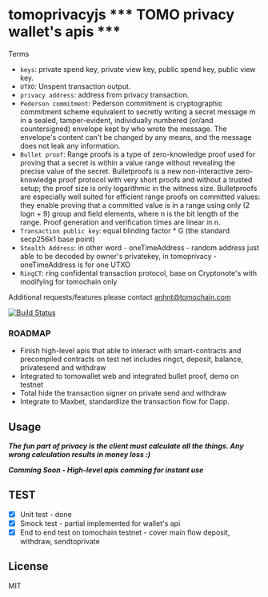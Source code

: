 tomoprivacyjs
*** TOMO privacy wallet's apis ***
=======
Terms
- `keys`: private spend key, private view key, public spend key, public view key.
- `UTXO`: Unspent transaction output.
- `privacy address`: address from privacy transaction. 
- `Pederson commitment`: Pederson commitment is cryptographic commitment scheme equivalent to secretly writing a secret message m in a sealed, tamper-evident, individually numbered (or/and countersigned) envelope kept by who wrote the message. The envelope's content can't be changed by any means, and the message does not leak any information.
- `Bullet proof`: Range proofs is a type of zero-knowledge proof used for proving that a secret is within a value range without revealing the precise value of the secret. Bulletproofs is a new non-interactive zero-knowledge proof protocol with very short proofs and without a trusted setup; the proof size is only logarithmic in the witness size. Bulletproofs are especially well suited for efficient range proofs on committed values: they enable proving that a committed value is in a range using only (2 logn + 9) group and field elements, where n is the bit length of the range. Proof generation and verification times are linear in n.
- `Transaction public key`: equal blinding factor * G (the standard secp256k1 base point)
- `Stealth Address`: in other word - oneTimeAddress - random address just able to be decoded by owner's privatekey, in tomoprivacy - oneTimeAddress is for one UTXO
- `RingCT`: ring confidental transaction protocol, base on Cryptonote's with modifying for tomochain only

Additional requests/features please contact anhnt@tomochain.com

[![Build Status](https://travis-ci.org/tomochain/privacyjs.svg?branch=master)](https://travis-ci.org/tomochain/privacyjs)
### ROADMAP
- Finish high-level apis that able to interact with smart-contracts and precompiled contracts on test net includes ringct, deposit, balance, privatesend and withdraw
- Integrated to tomowallet web and integrated bullet proof, demo on testnet
- Total hide the transaction signer on private send and withdraw
- Integrate to Maxbet, standardlize the transaction flow for Dapp.

Usage
-----

***The fun part of privacy is the client must calculate all the things. Any wrong calculation results in money loss :)***

***Comming Soon - High-level apis comming for instant use***

TEST
---
- [x] Unit test - done
- [x] Smock test - partial implemented for wallet's api
- [x] End to end test on tomochain testnet - cover main flow deposit, withdraw, sendtoprivate

License
-------

MIT
